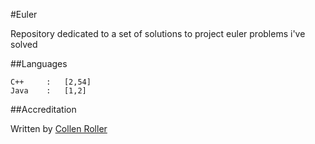 #Euler

Repository dedicated to a set of solutions to project euler problems i've solved

##Languages

	C++		:	[2,54]
	Java	:	[1,2]

##Accreditation

Written by [Collen Roller][1]

[1]: https://github.com/collen-roller
